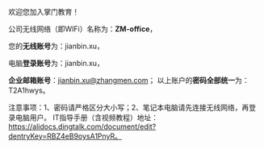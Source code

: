 欢迎您加入掌门教育！

公司无线网络（即WIFi）名称为：**ZM-office**，

您的**无线账号**为：jianbin.xu，

电脑**登录账号**为：jianbin.xu，

**企业邮箱账号**：jianbin.xu@zhangmen.com；
以上账户的**密码全部统一**为：T2A1hwys。

注意事项：1、密码请严格区分大小写；2、笔记本电脑请先连接无线网络，再登录电脑用户。
IT指导手册（含视频教程）地址：https://alidocs.dingtalk.com/document/edit?dentryKey=RBZ4eB9oysA1PnyR。